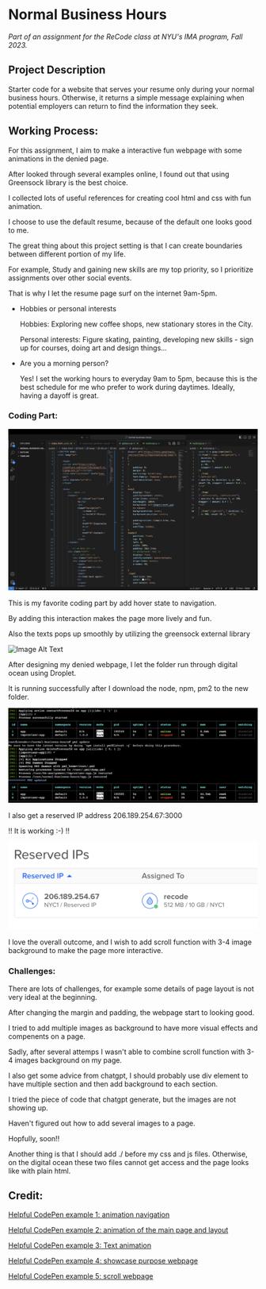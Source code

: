 # Normal Business Hours
*Part of an assignment for the ReCode class at NYU's IMA program, Fall 2023.*

## Project Description
Starter code for a website that serves your resume only during your normal business hours. Otherwise, it returns a simple message explaining when potential employers can return to find the information they seek.

## Working Process:

For this assignment, I aim to make a interactive fun webpage with some animations in the denied page.

After looked through several examples online, I found out that using Greensock library is the best choice.

I collected lots of useful references for creating cool html and css with fun animation.

I choose to use the default resume, because of the default one looks good to me.

The great thing about this project setting is that I can create boundaries between different portion of my life.

For example, Study and gaining new skills are my top priority, so I prioritize assignments over other social events.

That is why I let the resume page surf on the internet 9am-5pm.

- Hobbies or personal interests

  Hobbies: Exploring new coffee shops, new stationary stores in the City.

  Personal interests: Figure skating, painting, developing new skills - sign up for courses, doing art and design things...
  
- Are you a morning person?

  Yes! I set the working hours to everyday 9am to 5pm, because this is the best schedule for me who prefer to work during daytimes. Ideally, having a dayoff is great.

### Coding Part:

![Image Alt Text](./public/images/code1.png)

This is my favorite coding part by add hover state to navigation.

By adding this interaction makes the page more lively and fun.

Also the texts pops up smoothly by utilizing the greensock external library

![Image Alt Text](./public/images/denied-page.png)

After designing my denied webpage, I let the folder run through digital ocean using Droplet.

It is running successfully after I download the node, npm, pm2 to the new folder.

![Image Alt Text](./public/images/droplet1.png)

I also get a reserved IP address 206.189.254.67:3000

!! It is working :-) !!

![Image Alt Text](./public/images/reservedip.png)

I love the overall outcome, and I wish to add scroll function with 3-4 image background to make the page more interactive.

### Challenges:

There are lots of challenges, for example some details of page layout is not very ideal at the beginning.

After changing the margin and padding, the webpage start to looking good.

I tried to add multiple images as background to have more visual effects and compenents on a page.

Sadly, after several attemps I wasn't able to combine scroll function with 3-4 images background on my page.

I also get some advice from chatgpt, I should probably use div element to have multiple section and then add background to each section.

I tried the piece of code that chatgpt generate, but the images are not showing up.

Haven't figured out how to add several images to a page. 

Hopfully, soon!!

Another thing is that I should add ./ before my css and js files. Otherwise, on the digital ocean these two files cannot get access and the page looks like with plain html.

## Credit:

[Helpful CodePen example 1: animation navigation](https://codepen.io/Vishal4225/pen/JjmVZWK)

[Helpful CodePen example 2: animation of the main page and layout](https://codepen.io/nitin-sharma0001/pen/yLZXLXO)

[Helpful CodePen example 3: Text animation](https://codepen.io/StephenScaff/pen/oLBqmw)

[Helpful CodePen example 4: showcase purpose webpage](https://codepen.io/kayfo23/pen/EeqYJw)

[Helpful CodePen example 5: scroll webpage](https://codepen.io/camilasecond/pen/jOLMJvJ)
